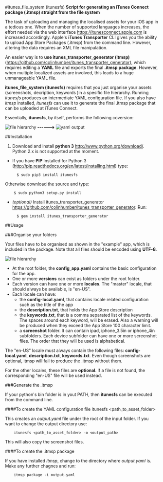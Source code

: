 #itunes_file_system (itunesfs)
**Script for generating an iTunes Connect package (.itmsp) straight from the file system**

The task of uploading and managing the localised assets for your iOS app in a tedious one. When the number of supported languages increases, the effort needed via the web interface <https://itunesconnect.apple.com> is increased accordingly. Apple's **iTunes Transporter** CLI gives you the ability to upload App Store Packages (.itmsp) from the command line. However, altering the data requires an XML file manipulation. 

An easier way is to **use itunes_transporter_generator (itmsp)** (<https://github.com/colinhumber/itunes_transporter_generator>), which requires editing a **YAML** file and exports the final **.itmsp package**. However, when multiple localized assets are involved, this leads to a huge unmanageable YAML file.

**itunes_file_system (itunesfs)** requires that you just organise your assets (screenshots, decription, keywords )in a spesific file hierarchy. Running *itunesfs* produces an intermediate YAML configuration file. If you also have *itmsp* installed, *itunesfs* can use it to generate the final .itmsp package that can be uploaded at iTunes Connect.

Essentially, **itunesfs**, by itself, performs the following coversion:

![file hierarchy](http://raw.github.com/evilwindowdog/itunesfs/master/README_FILE_HIERARCHY.png) **------>** ![yaml output](http://raw.github.com/evilwindowdog/itunesfs/master/README_YAML.png)

##Installation

1. Download and install **python 3** <http://www.python.org/download/>. Python 2.x is not supported at the moment.
* If you have **PIP** installed for Python 3 (<http://pip.readthedocs.org/en/latest/installing.html>) type:

		$ sudo pip3 install itunesfs  
Otherwise download the source and type:

		$ sudo python3 setup.py install  

* *(optional)* Install itunes_transporter_generator <https://github.com/colinhumber/itunes_transporter_generator>. Run:

		$ gem install itunes_transporter_generator
		
##Usage

###Organise your folders

Your files have to be organised as shown in the "example" app, which is included in the package. Note that all files should be encoded using **UTF-8**.

![file hierarchy](http://raw.github.com/evilwindowdog/itunesfs/master/README_FILE_HIERARCHY.png)

* At the root folder, the **config_app.yaml** contains the basic configuration for the app. 
* One or more **versions** can exist as folders under the root folder. 
* Each version can have one or more **locales**. The "master" locale, that should always be available, is "en-US". 
* Each locale can have:
    * the **config-local.yaml**, that contains locale related configuration such as the title of the app
    * the **description.txt**, that holds the App Store description
    * the **keywords.txt**, that is a comma separated list of the keywords. The spaces around each keyword, will be erased. Also a warning will be produced when they exceed the App Store 100 character limit.
    * a **screenshot** folder. It can contain ipad, iphone_3.5in or iphone_4in subfolders. Each device subfolder can have one or more screenshot files. The order that they will be used is alphabetical.

The "en-US" locale must always contain the following files: **config-local.yaml**, **description.txt**, **keywords.txt**. Even though screenshots are optional, itmsp will fail to produce the .itmsp without them.

For the other locales, these files are **optional**. If a file is not found, the corresponding "en-US" file will be used instead.



###Generate the .itmsp

If your python's bin folder is in yout PATH, then **itunesfs** can be executed from the command line.

####To create the YAML configuration file
		itunesfs <path_to_asset_folder>
		
This creates an *output.yaml* file under the root of the input folder. If you want to change the output directory use:

		itunesfs <path_to_asset_folder> -o <output_path>
This will also copy the screenshot files.

####To create the .itmsp package

If you have installed *itmsp*, change to the directory where *output.yaml* is. Make any further chagnes and run:

		itmsp package -i output.yaml